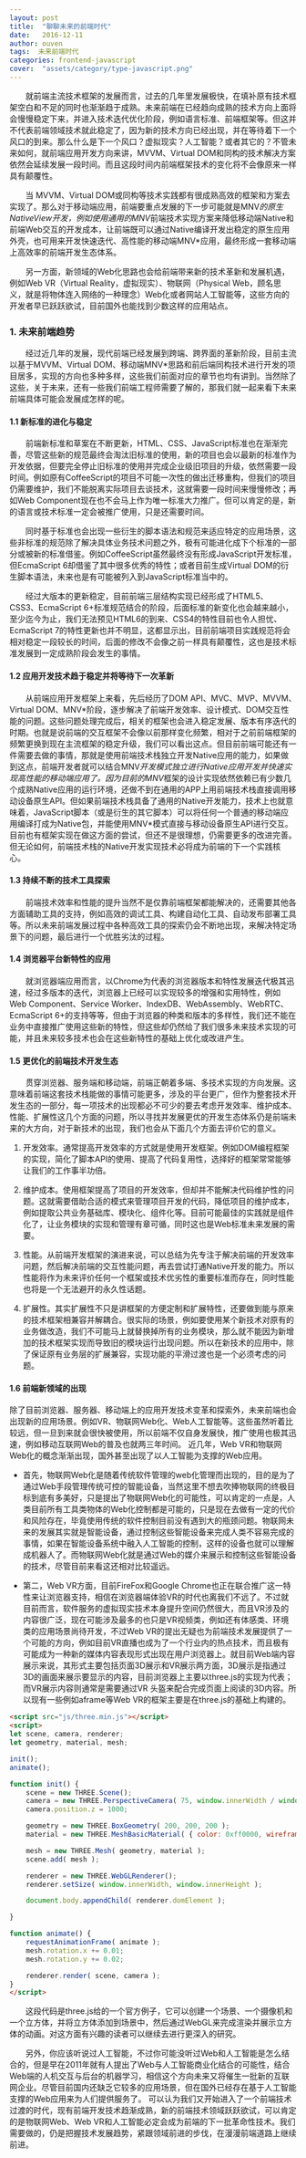 ```yaml
---
layout: post
title:  "聊聊未来的前端时代"
date:   2016-12-11
author: ouven
tags:  未来前端时代
categories: frontend-javascript
cover:  "assets/category/type-javascript.png"
---
```


&emsp;&emsp;就前端主流技术框架的发展而言，过去的几年里发展极快，在填补原有技术框架空白和不足的同时也渐渐趋于成熟。未来前端在已经趋向成熟的技术方向上面将会慢慢稳定下来，并进入技术迭代优化阶段，例如语言标准、前端框架等。但这并不代表前端领域技术就此稳定了，因为新的技术方向已经出现，并在等待着下一个风口的到来。那么什么是下一个风口？虚拟现实？人工智能？或者其它的？不管未来如何，就前端应用开发方向来讲，MVVM、Virtual DOM和同构的技术解决方案依然会延续发展一段时间。而且这段时间内前端框架技术的变化将不会像原来一样具有颠覆性。

&emsp;&emsp;当 MVVM、Virtual DOM或同构等技术实践都有很成熟高效的框架和方案去实现了。那么对于移动端应用，前端要重点发展的下一步可能就是MNV*的原生NativeView开发，例如使用通用的MNV*前端技术实现方案来降低移动端Native和前端Web交互的开发成本，让前端既可以通过Native编译开发出稳定的原生应用外壳，也可用来开发快速迭代、高性能的移动端MNV*应用，最终形成一套移动端上高效率的前端开发生态体系。

&emsp;&emsp;另一方面，新领域的Web化思路也会给前端带来新的技术革新和发展机遇，例如Web VR（Virtual Reality，虚拟现实）、物联网（Physical Web，顾名思义，就是将物体连入网络的一种理念）Web化或者网站人工智能等，这些方向的开发者早已跃跃欲试，目前国外也能找到少数这样的应用站点。

### 1. 未来前端趋势

&emsp;&emsp;经过近几年的发展，现代前端已经发展到跨端、跨界面的革新阶段，目前主流以基于MVVM、Virtual DOM、移动端MNV*思路和前后端同构技术进行开发的项目居多，实现的方向也多种多样，这些我们前面对应的章节也均有讲到。当然除了这些，关于未来，还有一些我们前端工程师需要了解的，那我们就一起来看下未来前端具体可能会发展成怎样的呢。

#### 1.1 新标准的进化与稳定

&emsp;&emsp;前端新标准和草案在不断更新，HTML、CSS、JavaScript标准也在渐渐完善，尽管这些新的规范最终会淘汰旧标准的使用，新的项目也会以最新的标准作为开发依据，但要完全停止旧标准的使用并完成企业级旧项目的升级，依然需要一段时间。例如原有CoffeeScript的项目不可能一次性的做出迁移重构，但我们的项目仍需要维护，我们不能脱离实际项目去谈技术，这就需要一段时间来慢慢修改；再如Web Component现在也不会马上作为唯一标准大力推广。但可以肯定的是，新的语言或技术标准一定会被推广使用，只是还需要时间。

&emsp;&emsp;同时基于标准也会出现一些衍生的脚本语法和规范来适应特定的应用场景，这些非标准的规范除了解决具体业务技术问题之外，极有可能进化成下个标准的一部分或被新的标准借鉴。例如CoffeeScript虽然最终没有形成JavaScript开发标准，但EcmaScript 6却借鉴了其中很多优秀的特性；或者目前生成Virtual DOM的衍生脚本语法，未来也是有可能被列入到JavaScript标准当中的。

&emsp;&emsp;经过大版本的更新稳定，目前前端三层结构实现已经形成了HTML5、CSS3、EcmaScript 6+标准规范结合的阶段，后面标准的新变化也会越来越小，至少迄今为止，我们无法预见HTML6的到来、CSS4的特性目前也令人担忧、EcmaScript 7的特性更新也并不明显，这都显示出，目前前端项目实践规范将会相对稳定一段较长的时间，后面的修改不会像之前一样具有颠覆性，这也是技术标准发展到一定成熟阶段会发生的事情。

#### 1.2 应用开发技术趋于稳定并将等待下一次革新

&emsp;&emsp;从前端应用开发框架上来看，先后经历了DOM API、MVC、MVP、MVVM、Virtual DOM、MNV\*阶段，逐步解决了前端开发效率、设计模式、DOM交互性能的问题。这些问题处理完成后，相关的框架也会进入稳定发展、版本有序迭代的时期。也就是说前端的交互框架不会像以前那样变化频繁，相对于之前前端框架的频繁更换到现在主流框架的稳定升级，我们可以看出这点。但目前前端可能还有一件需要去做的事情，那就是使用前端技术栈独立开发Native应用的能力，如果做到这点，前端开发者就可以结合MNV*开发模式独立进行Native应用开发并快速实现高性能的移动端应用了。因为目前的MNV*框架的设计实现依然依赖已有少数几个成熟Native应用的运行环境，还做不到在通用的APP上用前端技术栈直接调用移动设备原生API。但如果前端技术栈具备了通用的Native开发能力，技术上也就意味着，JavaScript脚本（或是衍生的其它脚本）可以将任何一个普通的移动端应用编译打成为Native包，并能使用MNV\*模式直接与移动设备原生API进行交互。目前也有框架实现在做这方面的尝试，但还不是很理想，仍需要更多的改进完善。但无论如何，前端技术栈的Native开发实现技术必将成为前端的下一个实践核心。


#### 1.3 持续不断的技术工具探索

&emsp;&emsp;前端技术效率和性能的提升当然不是仅靠前端框架都能解决的，还需要其他各方面辅助工具的支持，例如高效的调试工具、构建自动化工具、自动发布部署工具等。所以未来前端发展过程中各种高效工具的探索仍会不断地出现，来解决特定场景下的问题，最后进行一个优胜劣汰的过程。

#### 1.4 浏览器平台新特性的应用

&emsp;&emsp;就浏览器端应用而言，以Chrome为代表的浏览器版本和特性发展迭代极其迅速，经过多版本的迭代，浏览器上已经可以实现较多的增强和实用特性，例如Web Component、Service Worker、IndexDB、WebAssembly、WebRTC、EcmaScript 6+的支持等等，但由于浏览器的种类和版本的多样性，我们还不能在业务中直接推广使用这些新的特性，但这些却仍然给了我们很多未来技术实现的可能，并且未来较多技术也会在这些新特性的基础上优化或改进产生。

#### 1.5 更优化的前端技术开发生态

&emsp;&emsp;贯穿浏览器、服务端和移动端，前端正朝着多端、多技术实现的方向发展。这意味着前端这套技术栈能做的事情可能更多，涉及的平台更广，但作为整套技术开发生态的一部分，每一项技术的出现都必不可少的要去考虑开发效率、维护成本、性能、扩展性这几个方面的问题，所以寻找并发展更优的开发生态体系仍是前端未来的大方向，对于新技术的出现，我们也会从下面几个方面去评价它的意义。

1. 开发效率。通常提高开发效率的方式就是使用开发框架。例如DOM编程框架的实现，简化了脚本API的使用、提高了代码复用性，选择好的框架常常能够让我们的工作事半功倍。

2. 维护成本。使用框架提高了项目的开发效率，但却并不能解决代码维护性的问题。这就需要借助合适的模式来管理项目开发的代码，降低项目的维护成本，例如提取公共业务基础库、模块化、组件化等。目前可能最佳的实践就是组件化了，让业务模块的实现和管理有章可循，同时这也是Web标准未来发展的需要。

3. 性能。从前端开发框架的演进来说，可以总结为先专注于解决前端的开发效率问题，然后解决前端的交互性能问题，再去尝试打通Native开发的能力。所以性能将作为未来评价任何一个框架或技术优劣性的重要标准而存在，同时性能也将是一个无法避开的永久性话题。

4. 扩展性。其实扩展性不只是讲框架的方便定制和扩展特性，还要做到能与原来的技术框架相兼容并解耦合。很实际的场景，例如要使用某个新技术对原有的业务做改造，我们不可能马上就替换掉所有的业务模块，那么就不能因为新增加的技术框架实现而导致旧的模块运行出现问题。所以在新技术的应用中，除了保证原有业务层的扩展兼容，实现功能的平滑过渡也是一个必须考虑的问题。

#### 1.6 前端新领域的出现

除了目前浏览器、服务器、移动端上的应用开发技术变革和探索外，未来前端也会出现新的应用场景。例如VR、物联网Web化、Web人工智能等。这些虽然听着比较远，但一旦到来就会很快被使用，所以前端不仅自身发展快，推广使用也极其迅速，例如移动互联网Web的普及也就两三年时间。
近几年，Web VR和物联网Web化的概念渐渐出现，国外甚至出现了以人工智能为支撑的Web应用。

- 首先，物联网Web化是随着传统软件管理的web化管理而出现的，目的是为了通过Web手段管理传统可控的智能设备，当然这里不想去吹捧物联网的终极目标到底有多美好，只是提出了物联网Web化的可能性，可以肯定的一点是，人类目前所有工具类物体的Web化控制都是可能的，只是现在去做有一定的代价和风险存在，毕竟使用传统的软件控制目前没有遇到大的瓶颈问题。物联网未来的发展其实就是智能设备，通过控制这些智能设备来完成人类不容易完成的事情，如果在智能设备系统中融入人工智能的控制，这样的设备也就可以理解成机器人了。而物联网Web化就是通过Web的媒介来展示和控制这些智能设备的技术，尽管目前来看这还相对比较遥远。

- 第二，Web VR方面，目前FireFox和Google Chrome也正在联合推广这一特性来让浏览器支持，相信在浏览器端体验VR的时代也离我们不远了。不过就目前而言，软件服务的虚拟现实技术本身提升空间仍然很大，而且VR涉及的内容很广泛，现在可能涉及最多的也只是VR视频类，例如还有体感类、环境类的应用场景尚待开发，不过Web VR的提出无疑也为前端技术发展提供了一个可能的方向，例如目前VR直播也成为了一个行业内的热点技术，而且极有可能成为一种新的媒体内容表现形式出现在用户浏览器上。就目前Web端内容展示来说，其形式主要包括页面3D展示和VR展示两方面，3D展示是指通过3D的画面来展示要显示的内容，目前浏览器上主要以three.js的实现为代表；而VR展示内容则通常是需要通过VR 头盔来配合完成页面上阅读的3D内容。所以现有一些例如aframe等Web VR的框架主要是在three.js的基础上构建的。

```html
<script src="js/three.min.js"></script>
<script>
let scene, camera, renderer;
let geometry, material, mesh;

init();
animate();

function init() {
    scene = new THREE.Scene();
    camera = new THREE.PerspectiveCamera( 75, window.innerWidth / window.innerHeight, 1, 10000 );
    camera.position.z = 1000;

    geometry = new THREE.BoxGeometry( 200, 200, 200 );
    material = new THREE.MeshBasicMaterial( { color: 0xff0000, wireframe: true } );

    mesh = new THREE.Mesh( geometry, material );
    scene.add( mesh );

    renderer = new THREE.WebGLRenderer();
    renderer.setSize( window.innerWidth, window.innerHeight );

    document.body.appendChild( renderer.domElement );

}

function animate() {
    requestAnimationFrame( animate );
    mesh.rotation.x += 0.01;
    mesh.rotation.y += 0.02;

    renderer.render( scene, camera );
}
</script>

```
&emsp;&emsp;这段代码是three.js给的一个官方例子，它可以创建一个场景、一个摄像机和一个立方体，并将立方体添加到场景中，然后通过WebGL来完成渲染并展示立方体的动画。对这方面有兴趣的读者可以继续去进行更深入的研究。

&emsp;&emsp;另外，你应该听说过人工智能，不过你可能没听过Web和人工智能是怎么结合的，但是早在2011年就有人提出了Web与人工智能商业化结合的可能性，结合Web端的人机交互与后台的机器学习，相信这个方向未来又将催生一批新的互联网企业。尽管目前国内还缺乏它较多的应用场景，但在国外已经存在基于人工智能支撑的Web应用来为人们提供服务了。
可以认为我们又开始进入了一个前端技术过渡的时代，现有前端开发技术趋渐成熟，新的前端技术领域跃跃欲试，可以肯定的是物联网Web、Web VR和人工智能必定会成为前端的下一批革命性技术。我们需要做的，仍是把握技术发展趋势，紧跟领域前进的步伐，在漫漫前端道路上继续前进。
